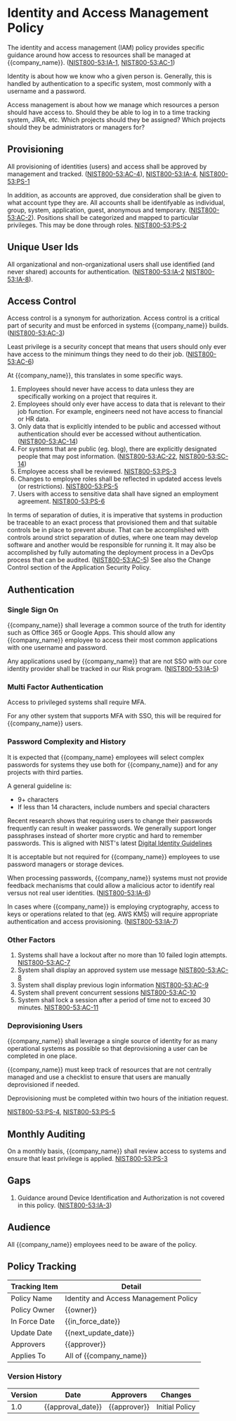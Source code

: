 # Identity and Access Management Policy

The identity and access management (IAM) policy provides specific guidance around how access to resources shall be managed at {{company_name}}.  ([NIST800-53:IA-1](https://nvd.nist.gov/800-53/Rev4/control/IA-1), [NIST800-53:AC-1](https://nvd.nist.gov/800-53/Rev4/control/AC-1))

Identity is about how we know who a given person is.  Generally, this is handled by authentication to a specific system, most commonly with a username and a password.

Access management is about how we manage which resources a person should have access to.  Should they be able to log in to a time tracking system, JIRA, etc.  Which projects should they be assigned?  Which projects should they be administrators or managers for?

## Provisioning 

All provisioning of identities (users) and access shall be approved by management and tracked. ([NIST800-53:AC-4](https://nvd.nist.gov/800-53/Rev4/control/AC-4)), [NIST800-53:IA-4](https://nvd.nist.gov/800-53/Rev4/control/IA-4), [NIST800-53:PS-1](https://nvd.nist.gov/800-53/Rev4/control/PS-1)

In addition, as accounts are approved, due consideration shall be given to what account type they are.  All accounts shall be identifyable as individual, group, system, application, guest, anonymous and temporary. ([NIST800-53:AC-2](https://nvd.nist.gov/800-53/Rev4/control/AC-2)).  Positions shall be categorized and mapped to particular privileges.  This may be done through roles.  [NIST800-53:PS-2](https://nvd.nist.gov/800-53/Rev4/control/PS-2)

## Unique User Ids

All organizational and non-organizational users shall use identified (and never shared) accounts for authentication. ([NIST800-53:IA-2](https://nvd.nist.gov/800-53/Rev4/control/IA-2) [NIST800-53:IA-8](https://nvd.nist.gov/800-53/Rev4/control/IA-8)).

## Access Control

Access control is a synonym for authorization.  Access control is a critical part of security and must be enforced in systems {{company_name}} builds. ([NIST800-53:AC-3](https://nvd.nist.gov/800-53/Rev4/control/AC-3))

Least privilege is a security concept that means that users should only ever have access to the minimum things they need to do their job.  ([NIST800-53:AC-6](https://nvd.nist.gov/800-53/Rev4/control/AC-6))

At {{company_name}}, this translates in some specific ways.

1. Employees should never have access to data unless they are specifically working on a project that requires it.
1. Employees should only ever have access to data that is relevant to their job function.  For example, engineers need not have access to financial or HR data.
1. Only data that is explicitly intended to be public and accessed without authentication should ever be accessed without authentication. ([NIST800-53:AC-14](https://nvd.nist.gov/800-53/Rev4/control/AC-14))
1. For systems that are public (eg. blog), there are explicitly designated people that may post information. ([NIST800-53:AC-22](https://nvd.nist.gov/800-53/Rev4/control/AC-22), [NIST800-53:SC-14](https://nvd.nist.gov/800-53/Rev4/control/SC-14))
1. Employee access shall be reviewed.  [NIST800-53:PS-3](https://nvd.nist.gov/800-53/Rev4/control/PS-3)
1. Changes to employee roles shall be reflected in updated access levels (or restrictions).  [NIST800-53:PS-5](https://nvd.nist.gov/800-53/Rev4/control/PS-5)
1. Users with access to sensitive data shall have signed an employment agreement.  [NIST800-53:PS-6](https://nvd.nist.gov/800-53/Rev4/control/PS-6)

In terms of separation of duties, it is imperative that systems in production be traceable to an exact process that provisioned them and that suitable controls be in place to prevent abuse.  That can be accomplished with controls around strict separation of duties, where one team may develop software and another would be responsible for running it.  It may also be accomplished by fully automating the deployment process in a DevOps process that can be audited.  ([NIST800-53:AC-5](https://nvd.nist.gov/800-53/Rev4/control/AC-5))  See also the Change Control section of the Application Security Policy.

## Authentication

### Single Sign On

{{company_name}} shall leverage a common source of the truth for identity such as Office 365 or Google Apps.  This should allow any {{company_name}} employee to access their most common applications with one username and password.

Any applications used by {{company_name}} that are not SSO with our core identity provider shall be tracked in our Risk program.
([NIST800-53:IA-5](https://nvd.nist.gov/800-53/Rev4/control/IA-5))

### Multi Factor Authentication

Access to privileged systems shall require MFA.

For any other system that supports MFA with SSO, this will be required for {{company_name}} users.

### Password Complexity and History

It is expected that {{company_name} employees will select complex passwords for systems they use both for {{company_name}} and for any projects with third parties.

A general guideline is:

* 9+ characters
* If less than 14 characters, include numbers and special characters

Recent research shows that requiring users to change their passwords frequently can result in weaker passwords.  We generally support longer passphrases instead of shorter more cryptic and hard to remember passwords.  This is aligned with NIST's latest [Digital Identity Guidelines](https://pages.nist.gov/800-63-3/sp800-63-3.html)

It is acceptable but not required for {{company_name}} employees to use password managers or storage devices.

When processing passwords, {{company_name}} systems must not provide feedback mechanisms that could allow a malicious actor to identify real versus not real user identities. ([NIST800-53:IA-6](https://nvd.nist.gov/800-53/Rev4/control/IA-6))

In cases where {{company_name}} is employing cryptography, access to keys or operations related to that (eg. AWS KMS) will require appropriate authentication and access provisioning. ([NIST800-53:IA-7](https://nvd.nist.gov/800-53/Rev4/control/IA-7))

### Other Factors

1. Systems shall have a lockout after no more than 10 failed login attempts.  [NIST800-53:AC-7](https://nvd.nist.gov/800-53/Rev4/control/AC-7)
1. System shall display an approved system use message [NIST800-53:AC-8](https://nvd.nist.gov/800-53/Rev4/control/AC-8)
1. System shall display previous login information [NIST800-53:AC-9](https://nvd.nist.gov/800-53/Rev4/control/AC-9)
1. System shall prevent concurrent sessions [NIST800-53:AC-10](https://nvd.nist.gov/800-53/Rev4/control/AC-10)
1. System shall lock a session after a period of time not to exceed 30 minutes. [NIST800-53:AC-11](https://nvd.nist.gov/800-53/Rev4/control/AC-11)

### Deprovisioning Users

{{company_name}} shall leverage a single source of identity for as many operational systems as possible so that deprovisioning a user can be completed in one place.

{{company_name}} must keep track of resources that are not centrally managed and use a checklist to ensure that users are manually deprovisioned if needed.

Deprovisioning must be completed within two hours of the initiation request.

[NIST800-53:PS-4](https://nvd.nist.gov/800-53/Rev4/control/PS-4), [NIST800-53:PS-5](https://nvd.nist.gov/800-53/Rev4/control/PS-5)

## Monthly Auditing

On a monthly basis, {{company_name}} shall review access to systems and ensure that least privilege is applied.
[NIST800-53:PS-3](https://nvd.nist.gov/800-53/Rev4/control/PS-3)

## Gaps

1. Guidance around Device Identification and Authorization is not covered in this policy.
([NIST800-53:IA-3](https://nvd.nist.gov/800-53/Rev4/control/IA-3))

## Audience

All {{company_name}} employees need to be aware of the policy.

## Policy Tracking

| Tracking Item   | Detail |
|-----------------|--------|
| Policy Name     | Identity and Access Management Policy |
| Policy Owner    | {{owner}}  |
| In Force Date   | {{in_force_date}} |
| Update Date     | {{next_update_date}} |
| Approvers       | {{approver}} |
| Applies To      | All of {{company_name}} |

### Version History 

| Version | Date | Approvers | Changes |
|--|--|--|--|
| 1.0 | {{approval_date}} | {{approver}} | Initial Policy |